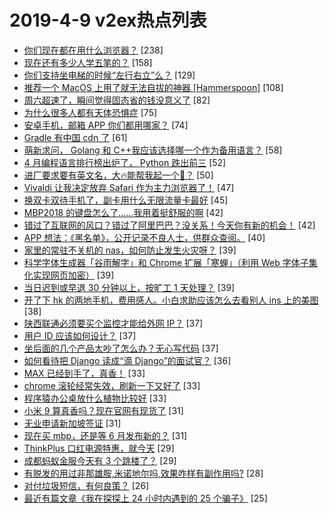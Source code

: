 # 2019-4-9 v2ex热点列表

+ [你们现在都在用什么浏览器？](https://www.v2ex.com/t/553239#reply238) [238]
+ [现在还有多少人学五笔的？](https://www.v2ex.com/t/553308#reply158) [158]
+ [你们支持坐电梯的时候“左行右立”么？](https://www.v2ex.com/t/553268#reply129) [129]
+ [推荐一个 MacOS 上用了就无法自拔的神器 [Hammerspoon]](https://www.v2ex.com/t/553241#reply108) [108]
+ [周六超速了，瞬间觉得固态省的钱没意义了](https://www.v2ex.com/t/553213#reply82) [82]
+ [为什么很多人都有天体恐惧症](https://www.v2ex.com/t/553217#reply75) [75]
+ [安卓手机，邮箱 APP 你们都用哪家？](https://www.v2ex.com/t/553265#reply74) [74]
+ [Gradle 有中国 cdn 了](https://www.v2ex.com/t/553208#reply61) [61]
+ [萌新求问， Golang 和 C++我应该选择哪一个作为备用语言？](https://www.v2ex.com/t/553375#reply58) [58]
+ [4 月编程语言排行榜出炉了， Python 跌出前三](https://www.v2ex.com/t/553363#reply52) [52]
+ [进厂要求要有英文名，大🔥能帮我起一个🐴？](https://www.v2ex.com/t/553490#reply50) [50]
+ [Vivaldi 让我决定放弃 Safari 作为主力浏览器了！](https://www.v2ex.com/t/553361#reply47) [47]
+ [换双卡双待手机了，副卡用什么无限流量卡最好](https://www.v2ex.com/t/553194#reply45) [45]
+ [MBP2018 的键盘怎么了……我用着挺舒服的啊](https://www.v2ex.com/t/553232#reply42) [42]
+ [错过了互联网的风口？错过了阿里巴巴？没关系！今天你有新的机会！](https://www.v2ex.com/t/553214#reply42) [42]
+ [APP 想法：《黑名单》，公开记录不良人士，供群众查阅。](https://www.v2ex.com/t/553344#reply40) [40]
+ [家里的常驻不关机的 nas，如何防止发生火灾呀？](https://www.v2ex.com/t/553237#reply39) [39]
+ [科学字体生成器「谷雨解字」和 Chrome 扩展「寒蝉」（利用 Web 字体子集化实现网页加密）](https://www.v2ex.com/t/553248#reply39) [39]
+ [当日迟到或早退 30 分钟以上，按旷工 1 天处理？](https://www.v2ex.com/t/553288#reply39) [39]
+ [开了下 hk 的两地手机，费用感人。小白求助应该怎么去看别人 ins 上的美图](https://www.v2ex.com/t/553307#reply38) [38]
+ [陕西联通必须要买个监控才能给外网 IP？](https://www.v2ex.com/t/553223#reply37) [37]
+ [用户 ID 应该如何设计？](https://www.v2ex.com/t/553247#reply37) [37]
+ [坐后面的几个产品太吵了怎么办？无心写代码](https://www.v2ex.com/t/553202#reply37) [37]
+ [如何看待把 Django 读成“滴 Django”的面试官？](https://www.v2ex.com/t/553475#reply36) [36]
+ [MAX 已经到手了，真香！](https://www.v2ex.com/t/553356#reply33) [33]
+ [chrome 滚轮经常失效，刷新一下又好了](https://www.v2ex.com/t/553360#reply33) [33]
+ [程序猿办公桌放什么植物比较好](https://www.v2ex.com/t/553407#reply33) [33]
+ [小米 9 算真香吗？现在官网有现货了](https://www.v2ex.com/t/553328#reply31) [31]
+ [无业申请新加坡签证](https://www.v2ex.com/t/553419#reply31) [31]
+ [现在买 mbp，还是等 6 月发布新的？](https://www.v2ex.com/t/553195#reply31) [31]
+ [ThinkPlus 口红电源特惠，就今天](https://www.v2ex.com/t/553271#reply29) [29]
+ [成都蚂蚁金服今天有 3 个跳楼了？](https://www.v2ex.com/t/553458#reply29) [29]
+ [有脱发的用过非那雄胺,米诺地尔吗,效果咋样有副作用吗?](https://www.v2ex.com/t/553216#reply28) [28]
+ [对付垃圾短信，有何良策？](https://www.v2ex.com/t/553396#reply26) [26]
+ [最近有篇文章《我在探探上 24 小时内遇到的 25 个骗子》](https://www.v2ex.com/t/553295#reply25) [25]
